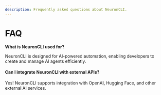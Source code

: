 ```yaml
---
description: Frequently asked questions about NeuronCLI.
---
```


# FAQ

**What is NeuronCLI used for?**

NeuronCLI is designed for AI-powered automation, enabling developers to create and manage AI agents efficiently.

#### Can I integrate NeuronCLI with external APIs?

Yes! NeuronCLI supports integration with OpenAI, Hugging Face, and other external AI services.
